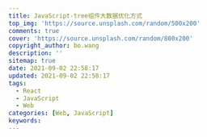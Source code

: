```yaml
---
title: JavaScript-tree组件大数据优化方式
top_img: 'https://source.unsplash.com/random/500x200'
comments: true
cover: 'https://source.unsplash.com/random/800x200'
copyright_author: bo.wang
description: ''
sitemap: true
date: 2021-09-02 22:58:17
updated: 2021-09-02 22:58:17
tags:
  - React
  - JavaScript
  - Web 
categories: [Web, JavaScript]
keywords:
---
```


